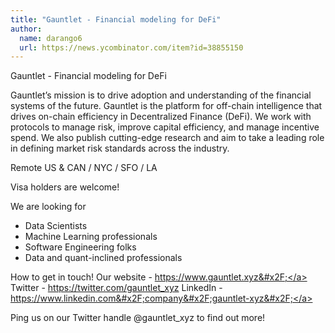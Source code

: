 ```yaml
---
title: "Gauntlet - Financial modeling for DeFi"
author:
  name: darango6
  url: https://news.ycombinator.com/item?id=38855150
---
```

Gauntlet - Financial modeling for DeFi

Gauntlet’s mission is to drive adoption and understanding of the financial systems of the future. Gauntlet is the platform for off-chain intelligence that drives on-chain efficiency in Decentralized Finance (DeFi). We work with protocols to manage risk, improve capital efficiency, and manage incentive spend. We also publish cutting-edge research and aim to take a leading role in defining market risk standards across the industry.

Remote US &amp; CAN &#x2F; NYC &#x2F; SFO &#x2F; LA

Visa holders are welcome!

We are looking for 
- Data Scientists
- Machine Learning professionals
- Software Engineering folks 
- Data and quant-inclined professionals

How to get in touch!
Our website - <a href="https:&#x2F;&#x2F;www.gauntlet.xyz&#x2F;" rel="nofollow">https:&#x2F;&#x2F;www.gauntlet.xyz&#x2F;</a> 
Twitter - <a href="https:&#x2F;&#x2F;twitter.com&#x2F;gauntlet_xyz" rel="nofollow">https:&#x2F;&#x2F;twitter.com&#x2F;gauntlet_xyz</a> 
LinkedIn - <a href="https:&#x2F;&#x2F;www.linkedin.com&#x2F;company&#x2F;gauntlet-xyz&#x2F;" rel="nofollow">https:&#x2F;&#x2F;www.linkedin.com&#x2F;company&#x2F;gauntlet-xyz&#x2F;</a>

Ping us on our Twitter handle @gauntlet_xyz to find out more!

